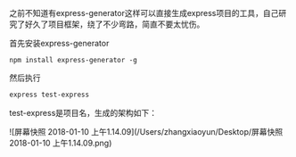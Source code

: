 之前不知道有express-generator这样可以直接生成express项目的工具，自己研究了好久了项目框架，绕了不少弯路，简直不要太忧伤。



首先安装express-generator

```Cmd
npm install express-generator -g
```

然后执行

```commonlisp
express test-express
```

test-express是项目名，生成的架构如下：

![屏幕快照 2018-01-10 上午1.14.09](/Users/zhangxiaoyun/Desktop/屏幕快照 2018-01-10 上午1.14.09.png)